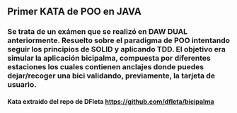 ## Primer KATA de POO en JAVA
### Se trata de un exámen que se realizó en DAW DUAL anteriormente. Resuelto sobre el paradigma de POO intentando seguir los principios de SOLID y aplicando TDD. El objetivo era simular la aplicación bicipalma, compuesta por diferentes estaciones los cuales contienen anclajes donde puedes dejar/recoger una bici validando, previamente, la tarjeta de usuario.
#### Kata extraído del repo de DFleta https://github.com/dfleta/bicipalma
